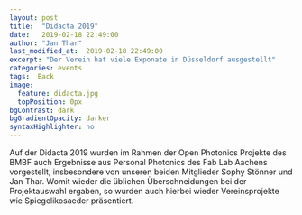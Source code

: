 ```yaml
---
layout: post
title:  "Didacta 2019"
date:   2019-02-18 22:49:00
author: "Jan Thar"
last_modified_at:  2019-02-18 22:49:00
excerpt: "Der Verein hat viele Exponate in Düsseldorf ausgestellt"
categories: events
tags:  Back
image:
  feature: didacta.jpg
  topPosition: 0px
bgContrast: dark
bgGradientOpacity: darker
syntaxHighlighter: no
---
```


Auf der Didacta 2019 wurden im Rahmen der Open Photonics Projekte des BMBF auch Ergebnisse aus Personal Photonics des Fab Lab Aachens vorgestellt, insbesondere von unseren beiden Mitglieder Sophy Stönner und Jan Thar. Womit wieder die üblichen Überschneidungen bei der Projektauswahl ergaben, so wurden auch hierbei wieder Vereinsprojekte wie Spiegelikosaeder präsentiert.

<div class="img img--fullContainer img--14xLeading" style="background-image: url({{ site.baseurl_featured_img }}didacta.jpg);"></div>

